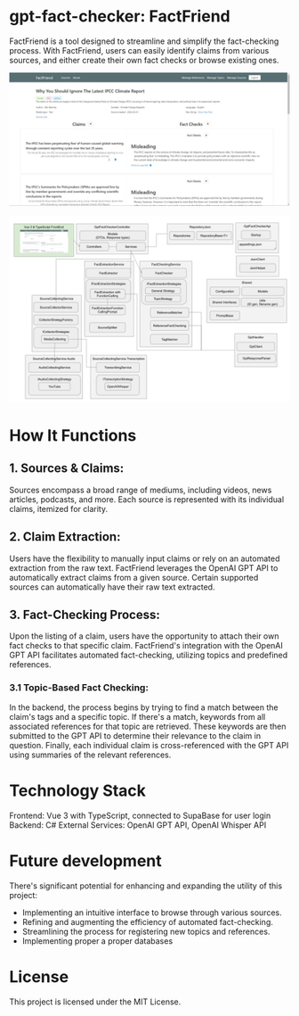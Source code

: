 # gpt-fact-checker: FactFriend
FactFriend is a tool designed to streamline and simplify the fact-checking process. 
With FactFriend, users can easily identify claims from various sources, and either create their own fact checks or browse existing ones.

![Solution Flowchart](SourceDetailsScreenShot.JPG)

![Source details page screenshot](overview.png)

# How It Functions

## 1. Sources & Claims:

Sources encompass a broad range of mediums, including videos, news articles, podcasts, and more.
Each source is represented with its individual claims, itemized for clarity.

## 2. Claim Extraction:

Users have the flexibility to manually input claims or rely on an automated extraction from the raw text.
FactFriend leverages the OpenAI GPT API to automatically extract claims from a given source.
Certain supported sources can automatically have their raw text extracted.

## 3. Fact-Checking Process:

Upon the listing of a claim, users have the opportunity to attach their own fact checks to that specific claim.
FactFriend's integration with the OpenAI GPT API facilitates automated fact-checking, utilizing topics and predefined references.

### 3.1 Topic-Based Fact Checking:

In the backend, the process begins by trying to find a match between the claim's tags and a specific topic.
If there's a match, keywords from all associated references for that topic are retrieved.
These keywords are then submitted to the GPT API to determine their relevance to the claim in question.
Finally, each individual claim is cross-referenced with the GPT API using summaries of the relevant references.

# Technology Stack

Frontend: Vue 3 with TypeScript, connected to SupaBase for user login
Backend: C#
External Services: OpenAI GPT API, OpenAI Whisper API

# Future development

There's significant potential for enhancing and expanding the utility of this project:

- Implementing an intuitive interface to browse through various sources.
- Refining and augmenting the efficiency of automated fact-checking.
- Streamlining the process for registering new topics and references.
- Implementing proper a proper databases

# License

This project is licensed under the MIT License.
